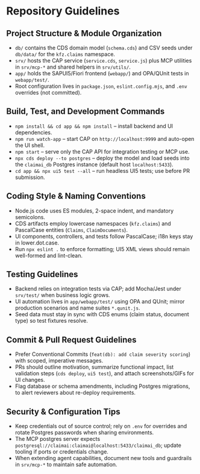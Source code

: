 # Repository Guidelines

## Project Structure & Module Organization
- `db/` contains the CDS domain model (`schema.cds`) and CSV seeds under `db/data/` for the `kfz.claims` namespace.
- `srv/` hosts the CAP service (`service.cds`, `service.js`) plus MCP utilities in `srv/mcp-*` and shared helpers in `srv/utils/`.
- `app/` holds the SAPUI5/Fiori frontend (`webapp/`) and OPA/QUnit tests in `webapp/test/`.
- Root configuration lives in `package.json`, `eslint.config.mjs`, and `.env` overrides (not committed).

## Build, Test, and Development Commands
- `npm install && cd app && npm install` – install backend and UI dependencies.
- `npm run watch-app` – start CAP on `http://localhost:9999` and auto-open the UI shell.
- `npm start` – serve only the CAP API for integration testing or MCP use.
- `npx cds deploy --to postgres` – deploy the model and load seeds into the `claimai_db` Postgres instance (default host `localhost:5433`).
- `cd app && npx ui5 test --all` – run headless UI5 tests; use before PR submission.

## Coding Style & Naming Conventions
- Node.js code uses ES modules, 2-space indent, and mandatory semicolons.
- CDS artifacts employ lowercase namespaces (`kfz.claims`) and PascalCase entities (`Claims`, `ClaimDocuments`).
- UI components, controllers, and tests follow PascalCase; i18n keys stay in lower.dot.case.
- Run `npx eslint .` to enforce formatting; UI5 XML views should remain well-formed and lint-clean.

## Testing Guidelines
- Backend relies on integration tests via CAP; add Mocha/Jest under `srv/test/` when business logic grows.
- UI automation lives in `app/webapp/test/` using OPA and QUnit; mirror production scenarios and name suites `*.qunit.js`.
- Seed data must stay in sync with CDS enums (claim status, document type) so test fixtures resolve.

## Commit & Pull Request Guidelines
- Prefer Conventional Commits (`feat(db): add claim severity scoring`) with scoped, imperative messages.
- PRs should outline motivation, summarize functional impact, list validation steps (`cds deploy`, `ui5 test`), and attach screenshots/GIFs for UI changes.
- Flag database or schema amendments, including Postgres migrations, to alert reviewers about re-deploy requirements.

## Security & Configuration Tips
- Keep credentials out of source control; rely on `.env` for overrides and rotate Postgres passwords when sharing environments.
- The MCP postgres server expects `postgresql://claimai:claimai@localhost:5433/claimai_db`; update tooling if ports or credentials change.
- When extending agent capabilities, document new tools and guardrails in `srv/mcp-*` to maintain safe automation.
